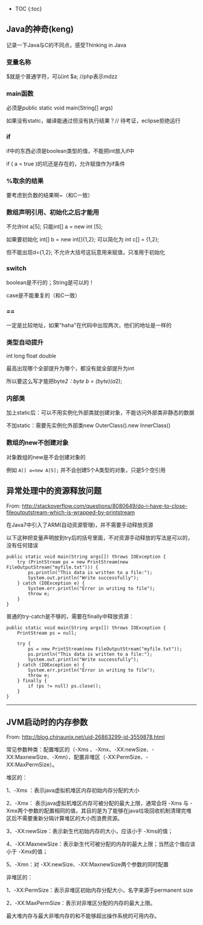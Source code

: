 
* TOC
{:toc}

## Java的神奇(keng)

记录一下Java与C的不同点，感受Thinking in Java

### 变量名称

$就是个普通字符，可以int $a; //php表示mdzz

### main函数

必须是public static void main(String[] args)

如果没有static，编译能通过但没有执行结果？// 待考证，eclipse拒绝运行

### if

if中的东西必须是boolean类型的值，不能把int放入if中

if ( a = true )的坑还是存在的，允许赋值作为if条件

### %取余的结果

要考虑到负数的结果啊~（和C一致）

### 数组声明引用、初始化之后才能用

不允许int a[5]; 只能int[] a = new int [5];

如果要初始化 int[] b = new int[]{1,2}; 可以简化为 int c[] = {1,2};

但不能出现d={1,2}; 不允许大括号这玩意用来赋值，只准用于初始化

### switch

boolean是不行的；String是可以的！

case是不能重复的（和C一致）

### ==

一定是比较地址，如果"haha"在代码中出现两次，他们的地址是一样的

### 类型自动提升

int long float double

最高出现哪个全部提升为哪个，都没有就全部提升为int

所以要这么写才能把byte*2：byte b = (byte)(a*2);

### 内部类

加上static后：可以不用实例化外部类就创建对象，不能访问外部类非静态的数据

不加static：需要先实例化外部类new OuterClass().new InnerClass()

### 数组的new不创建对象

对象数组的new是不会创建对象的

例如 `A[] a=new A[5];` 并不会创建5个A类型的对象，只是5个空引用

## 异常处理中的资源释放问题

From: http://stackoverflow.com/questions/8080649/do-i-have-to-close-fileoutputstream-which-is-wrapped-by-printstream

在Java7中引入了ARM(自动资源管理)，并不需要手动释放资源

以下这种把变量声明放到try后的括号里面，不对资源手动释放的写法是可以的，没有任何错误

```
public static void main(String args[]) throws IOException { 
    try (PrintStream ps = new PrintStream(new FileOutputStream("myfile.txt"))) {
        ps.println("This data is written to a file:");
        System.out.println("Write successfully");
    } catch (IOException e) {
        System.err.println("Error in writing to file");
        throw e;
    }
}
```

普通的try-catch是不够的，需要在finally中释放资源：

```
public static void main(String args[]) throws IOException { 
    PrintStream ps = null;

    try {
        ps = new PrintStream(new FileOutputStream("myfile.txt"));
        ps.println("This data is written to a file:");
        System.out.println("Write successfully");
    } catch (IOException e) {
        System.err.println("Error in writing to file");
        throw e;
    } finally {
        if (ps != null) ps.close();
    }
}
```

----

## JVM启动时的内存参数

From: http://blog.chinaunix.net/uid-26863299-id-3559878.html

常见参数种类：配置堆区的（-Xms 、-Xmx、-XX:newSize、-XX:MaxnewSize、-Xmn）、配置非堆区（-XX:PermSize、-XX:MaxPermSize）。

堆区的：

1、-Xms ：表示java虚拟机堆区内存初始内存分配的大小

2、-Xmx： 表示java虚拟机堆区内存可被分配的最大上限，通常会将 -Xms 与 -Xmx两个参数的配置相同的值，其目的是为了能够在java垃圾回收机制清理完堆区后不需要重新分隔计算堆区的大小而浪费资源。

3、-XX:newSize：表示新生代初始内存的大小，应该小于 -Xms的值；

4、-XX:MaxnewSize：表示新生代可被分配的内存的最大上限；当然这个值应该小于 -Xmx的值；

5、-Xmn：对 -XX:newSize、-XX:MaxnewSize两个参数的同时配置

非堆区的：

1、-XX:PermSize：表示非堆区初始内存分配大小，名字来源于permanent size

2、-XX:MaxPermSize：表示对非堆区分配的内存的最大上限。

最大堆内存与最大非堆内存的和不能够超出操作系统的可用内存。
